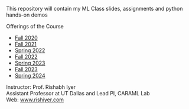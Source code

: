 This repository will contain my ML Class slides, assignments and python hands-on demos

Offerings of the Course
* [Fall 2020](https://github.com/rishabhk108/MLClass/tree/master/Fall2020)
* [Fall 2021](https://github.com/rishabhk108/MLClass/tree/master/Fall2021)
* [Spring 2022](https://github.com/rishabhk108/MLClass/tree/master/Spring22)
* [Fall 2022](https://github.com/rishabhk108/MLClass/tree/master/Fall2022)
* [Spring 2023](https://github.com/rishabhk108/MLClass/tree/master/Spring23)
* [Fall 2023](https://github.com/rishabhk108/MLClass/tree/master/Fall2023)
* [Spring 2024](https://github.com/rishabhk108/MLClass/tree/master/Spring2024)


Instructor: Prof. Rishabh Iyer  
Assistant Professor at UT Dallas and Lead PI, CARAML Lab  
Web: www.rishiyer.com
